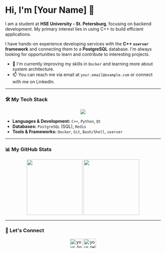 # Hi, I'm [Your Name] 👋

I am a student at **HSE University - St. Petersburg**, focusing on backend development. My primary interest lies in using C++ to build efficient applications.

I have hands-on experience developing services with the **C++ `userver` framework** and connecting them to a **PostgreSQL** database. I'm always looking for opportunities to learn and contribute to interesting projects.

- 🌱 I'm currently improving my skills in `Docker` and learning more about system architecture.
- 📫 You can reach me via email at `your.email@example.com` or connect with me on LinkedIn.

---

### 🛠️ My Tech Stack

<p align="center">
  <a href="https://skillicons.dev">
    <img src="https://skillicons.dev/icons?i=cpp,python,qt,postgres,redis,docker,git,bash&perline=8" />
  </a>
</p>

*   **Languages & Development:** `C++`, `Python`, `Qt`
*   **Databases:** `PostgreSQL` (SQL), `Redis`
*   **Tools & Frameworks:** `Docker`, `Git`, `Bash/Shell`, `userver`

---

### 📊 My GitHub Stats

<p align="center">
  <img height="180em" src="https://github-readme-stats.vercel.app/api?username=YOUR-USERNAME&show_icons=true&theme=tokyonight&include_all_commits=true&count_private=true&hide_border=true"/>
  <img height="180em" src="https://github-readme-stats.vercel.app/api/top-langs/?username=YOUR-USERNAME&layout=compact&langs_count=8&theme=tokyonight&hide_border=true"/>
</p>

---

### 🔗 Let's Connect

<p align="center">
<a href="https://linkedin.com/in/your_linkedin_profile" target="blank"><img align="center" src="https://raw.githubusercontent.com/rahuldkjain/github-profile-readme-generator/master/src/images/icons/Social/linked-in-alt.svg" alt="your_linkedin_profile" height="30" width="40" /></a>
<a href="https://t.me/your_telegram_username" target="blank"><img align="center" src="https://raw.githubusercontent.com/rahuldkjain/github-profile-readme-generator/master/src/images/icons/Social/telegram.svg" alt="your_telegram_username" height="30" width="40" /></a>
</p>
